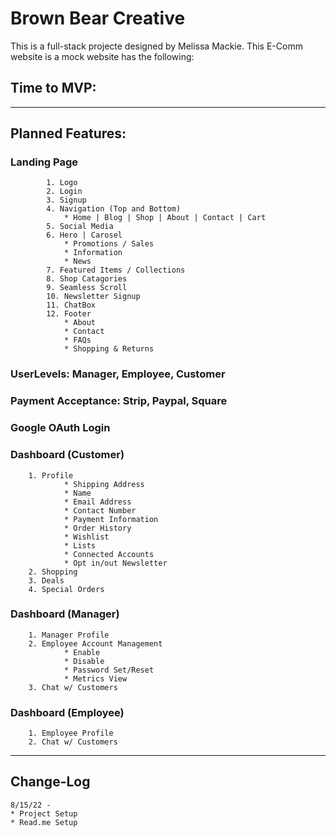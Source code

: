 # Brown Bear Creative

This is a full-stack projecte designed by Melissa Mackie. This E-Comm website is a mock website has the following:

## Time to MVP:

---

## Planned Features:

### Landing Page
            1. Logo
            2. Login 
            3. Signup  
            4. Navigation (Top and Bottom)
                * Home | Blog | Shop | About | Contact | Cart
            5. Social Media
            6. Hero | Carosel 
                * Promotions / Sales
                * Information
                * News
            7. Featured Items / Collections
            8. Shop Catagories
            9. Seamless Scroll
            10. Newsletter Signup
            11. ChatBox
            12. Footer
                * About
                * Contact
                * FAQs
                * Shopping & Returns
### UserLevels: Manager, Employee, Customer 
### Payment Acceptance: Strip, Paypal, Square
### Google OAuth Login
### Dashboard (Customer)
        1. Profile
                * Shipping Address
                * Name
                * Email Address
                * Contact Number
                * Payment Information
                * Order History
                * Wishlist
                * Lists
                * Connected Accounts
                * Opt in/out Newsletter
        2. Shopping
        3. Deals
        4. Special Orders
### Dashboard (Manager)
        1. Manager Profile
        2. Employee Account Management
                * Enable
                * Disable
                * Password Set/Reset
                * Metrics View
        3. Chat w/ Customers
### Dashboard (Employee)
        1. Employee Profile        
        2. Chat w/ Customers

---

## Change-Log
    8/15/22 -   
    * Project Setup
    * Read.me Setup

            


